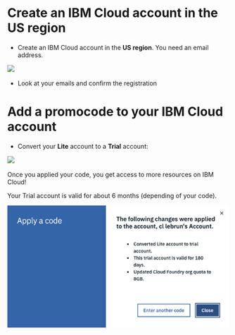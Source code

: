 
# Create an IBM Cloud account in the US region

+ Create an IBM Cloud account in the **US region**. You need an email address.

<img src="./images/cloud-registration.gif"/>

+ Look at your emails and confirm the registration

# Add a promocode to your IBM Cloud account

+ Convert your **Lite** account to a **Trial** account:

<img src="./images/code.gif"/>

Once you applied your code, you get access to more resources on IBM Cloud!

Your Trial account is valid for about 6 months (depending of your code).

<img src="./images/codeapplied.png"/>

